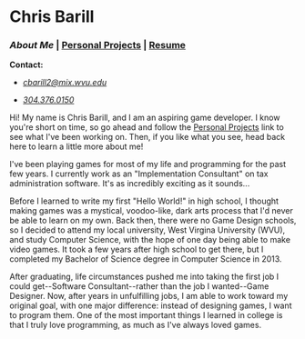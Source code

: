 # Chris Barill

### _About Me_ | [Personal Projects][] | [Resume][]

__Contact:__

*  _<cbarill2@mix.wvu.edu>_

*  _[304.376.0150](tel:+13043760150)_

[About Me]: index "Read About Me"
[Personal Projects]: projects "View My Projects"
[Resume]: resume "View My Resume"

Hi! My name is Chris Barill, and I am an aspiring game developer. I know you're short on time, so go ahead and follow the [Personal Projects][] link to see what I've been working on. Then, if you like what you see, head back here to learn a little more about me!

I've been playing games for most of my life and programming for the past few years. I currently work as an "Implementation Consultant" on tax administration software. It's as incredibly exciting as it sounds...

Before I learned to write my first "Hello World!" in high school, I thought making games was a mystical, voodoo-like, dark arts process that I'd never be able to learn on my own. Back then, there were no Game Design schools, so I decided to attend my local university, West Virgina University (WVU), and study Computer Science, with the hope of one day being able to make video games. It took a few years after high school to get there, but I completed my Bachelor of Science degree in Computer Science in 2013.

After graduating, life circumstances pushed me into taking the first job I could get--Software Consultant--rather than the job I wanted--Game Designer. Now, after years in unfulfilling jobs, I am able to work toward my original goal, with one major difference: instead of designing games, I want to program them. One of the most important things I learned in college is that I truly love programming, as much as I've always loved games.
